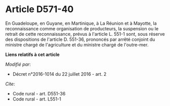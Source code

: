 # Article D571-40

En Guadeloupe, en Guyane, en Martinique, à La Réunion et à Mayotte, la reconnaissance comme organisation de producteurs, la
suspension ou le retrait de cette reconnaissance, prévus à l'article L. 551-1 sont, sous réserve des dispositions de
l'article D. 551-36, prononcés par arrêté conjoint du ministre chargé de l'agriculture et du ministre chargé de l'outre-mer.

**Liens relatifs à cet article**

_Modifié par_:

  - Décret n°2016-1014 du 22 juillet 2016 - art. 2

_Cite_:

  - Code rural - art. D551-36
  - Code rural - art. L551-1
